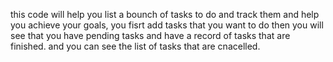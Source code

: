 this code will help you list a bounch of tasks to do and track them and help you achieve your goals, you fisrt add tasks that you want to do then you will see that you have pending tasks and have a record of tasks that are finished.
and you can see the list of tasks that are cnacelled. 
